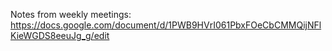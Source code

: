 Notes from weekly meetings:
https://docs.google.com/document/d/1PWB9HVrI061PbxFOeCbCMMQijNFlKieWGDS8eeuJg_g/edit
